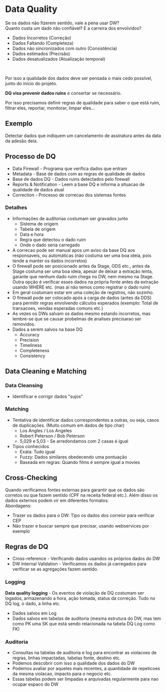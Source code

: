 # Data Quality
Se os dados não fizerem sentido, vale a pena usar DW?  
Quanto custa um dado não confiável? E a carreira dos envolvidos?  

* Dados Incorretos (Correção)
* Dados Faltando (Completeza)
* Dados não sincronizados com outro (Consistência)
* Dados estimados (Precisão)
* Dados desatualizados (Atualização temporal)

<br>

Por isso a qualidade dos dados deve ser pensada o mais cedo possível, junto do início do projeto.  
  
**DQ visa prevenir dados ruins** e consertar se necessário. 
  
Por isso precisamos definir regras de qualidade para saber o que está ruim, filtrar eles, reportar, monitorar, limpar eles...  

## Exemplo
Detectar dados que indiquem um cancelamento de assinatura antes da data da adesão dela.  

## Processo de DQ
* Data Firewall - Programa que verifica dados que entram
* Metadata - Base de dados com as regras de qualidade de dados
* Base de dados DQ - Dados ruins detectados pelo firewall
* Reports & Notification - Leem a base DQ e informa a situacao de qualidade de dados atual
* Correction - Processo de correcao dos sistemas fontes

### Detalhes
* Informações de auditorias costumam ser gravados junto
    * Sistema de origem
    * Tabela de origem
    * Data e hora
    * Regra que detectou o dado ruim
    * Onde o dado seria carregado
* A correcao pode ser manual apos um aviso da base DQ aos responsaveis, ou automáticas (não costuma ser uma boa ideia, pois tende a manter os dados incorretos)
* O firewall pode ser posicionado antes da Stage, ODS etc., antes da Stage costuma ser uma boa ideia, apesar de deixar a extração lenta, garante que nenhum dado ruim chega no DW, nem mesmo na Stage. Outra opção é verificar esses dados na própria fonte antes da extração usando WHERE etc. (mas aí não temos como registrar o dado ruim)
* Em geral costumam estar em uma coleção de registros, não sozinho.
* O firewall pode ser colocado após a carga de dados (antes da DDS) para permitir regras envolvendo cálculos esperados (exemplo: Total de transacoes, vendas esperadas comuns etc.)
* As vezes os DWs salvam os dados mesmo estando incorretos, mas lembre-se que se causar probelmas de analises precisarao ser removidos.
* Dados a serem salvos na base DQ
    * Accuracy
    * Precision
    * Timeliness
    * Completeness
    * Consistency

## Data Cleaning e Matching

### Data Cleansing
* Identificar e corrigir dados "sujos"

### Matching
* Tentativa de identificar dados correspondentes a outras, ou seja, casos de duplicações. (Muito comum em dados de tipo char)
    * Los Angles / Los Angeles
    * Robert Peterson / Bob Peterson
    * 5,029 e 5,03 - Se arredondamos com 2 casas é igual
* Tipos conhecidos
    * Exata: Tudo igual
    * Fuzzy: Dados similares obedecendo uma pontuação
    * Baseada em regras: Quando films é sempre igual a movies

## Cross-Checking
Quando verificamos fontes externas para garantir que os dados são corretos ou que fazem sentido (CPF na receita federal etc.). Além disso os dados externos podem vir em diferentes formatos.  
Abordagens:
* Trazer os dados para o DW: Tipo os dados dos correior para verificar CEP
* Não trazer e buscar sempre que precisar, usando webservices por exemplo

## Regras de DQ
* Cross-reference - Verificando dados usandos os próprios dados do DW
* DW Internal Validation - Verificamos os dados já carregados para verificar se as agregações fazem sentido.

### Logging
**Data quality logging** - Os eventos de violação de DQ costumam ser logados, armazenando a hora, ação tomada, status da correção. Tudo no DQ log, o dado, a linha etc.

* Dados salvos em Log
* Dados salvos em tabelas de auditoria (mesma estrutura do DW, mas tem como PK uma SK que está sendo relacionada na tabela DQ Log como FK)

### Auditoria
* Consultas na tabelas de auditoria e log para encontrar as violacoes de regras, linhas impactadas, tabelas fonte, destino etc.  
* Podemos descobrir com isso a qualidade dos dados do DW
* Podemos avaliar por aqueles mais recentes, a quantidade de repeticoes da mesma violacao, impacto para o negocio etc.
* Essas tabelas podem ser limpadas e arquivadas regularmente para nao ocupar espaco do DW